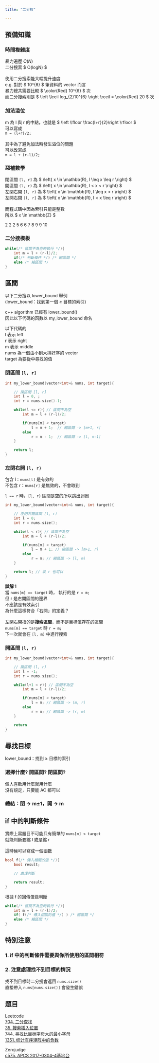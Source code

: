 ```yaml
---
title: "二分搜"

---
```


## 預備知識

### 時間複雜度

暴力遍歷 $` O(N) `$<br>
二分搜索 $ O(logN) $<br>
<br>
使用二分搜索能大幅提升速度<br>
e.g. 對於 $ 10^{6} $ 筆資料的 vector 而言<br>
暴力總共需要比較 $ \color{Red} 10^{6} $ 次<br>
而二分搜索則是 $ \left \lceil log_{2}10^{6} \right \rceil = \color{Red} 20 $ 次

### 加法溢位

m 為 l 與 r 的中點，也就是 $ \left \lfloor \frac{l+r}{2}\right \rfloor $<br>
可以寫成<br>
`m = (l+r)/2;`<br>
<br>
其中為了避免加法時發生溢位的問題<br>
可以改寫成<br>
`m = l + (r-l)/2;`

### 惡補數學

閉區間 `[l, r]` 為 $ \left\{ x \in \mathbb{R}, l \leq x \leq r \right\} $<br>
開區間 `(l, r)` 為 $ \left\{ x \in \mathbb{R}, l < x < r \right\} $<br>
左閉右開 `[l, r)` 為 $ \left\{ x \in \mathbb{R}, l \leq x < r \right\} $<br>
左開右閉 `(l, r]` 為 $ \left\{ x \in \mathbb{R}, l < x \leq r \right\} $<br>
<br>
而程式碼中因為索引只能是整數<br>
所以 $ x \in \mathbb{Z} $<br>

2 2 2 5 6 6 7 8 9 9 10

### 二分搜模板

```cpp
while(/* 區間不為空時執行 */){
    int m = l + (r-l)/2;
    if(/* 判斷條件 */) /* 縮區間 */
    else /* 縮區間 */
}
```

## 區間

以下二分搜以 lower_bound 舉例<br>
(lower_bound：找到第一個 ≥ 目標的索引)

c++ algorithm 已經有 lower_bound()<br>
因此以下代碼的函數以 my_lower_bound 命名

以下代碼的<br>
l 表示 left<br>
r 表示 right<br>
m 表示 middle<br>
nums 為一個由小到大排好序的 vector<br>
target 為要從中尋找的值

### 閉區間 `[l, r]`

```cpp
int my_lower_bound(vector<int>& nums, int target){

    // 閉區間 [l, r]
    int l = 0, ;
    int r = nums.size()-1; 

    while(l <= r){ // 區間不為空
        int m = l + (r-l)/2;

        if(nums[m] < target)
            l = m + 1;  // 縮區間 -> [m+1, r]
        else
            r = m - 1;  // 縮區間 -> [l, m-1]
    }

    return l;
}

```


### 左閉右開 `[l, r)`

包含 l：`nums[l]` 是有效的<br>
不包含 r：`nums[r]` 是無效的，不會取到

`l == r` 時，`[l, r)` 區間是空的所以跳出迴圈

```cpp
int my_lower_bound(vector<int>& nums, int target){

    // 左閉右開區間 [l, r)
    int l = 0;
    int r = nums.size();

    while(l < r){ // 區間不為空
        int m = l + (r-l)/2;

        if(nums[m] < target) 
            l = m + 1; // 縮區間 -> [m+1, r)
        else  
            r = m; // 縮區間 -> [l, m)
    }

    return l; // 或 r 也可以
}
```

**誤解 1**<br>
當 `nums[m] == target` 時，
執行的是 `r = m;`<br>
但 r 是右開區間的邊界<br>
不應該是有效索引<br>
為什麼這樣符合「右開」的定義？<br>
<br>
左閉右開指的是**搜索區間**，而不是目標值存在的區間<br>
`nums[m] == target` 時 `r = m;`<br>
下一次就會在 `[l, m)` 中進行搜索

### 開區間 `(l, r)`

```cpp
int my_lower_bound(vector<int>& nums, int target){

    // 開區間 (l, r)
    int l = -1;
    int r = nums.size();

    while(l+1 < r){ // 區間不為空
        int m = l + (r-l)/2;

        if(nums[m] < target)
            l = m; // 縮區間 -> (m, r)
        else
            r = m; // 縮區間 -> (r, m)
    }

    return 
}
```

## 尋找目標
lower_bound：找到 ≥ 目標的索引

### 選擇什麼? 開區間? 閉區間?

個人喜歡用什麼就用什麼<br>
沒有規定，只要能 AC 都可以

### 總結：閉 → m±1，開 → m


## if 中的判斷條件
實際上寫題目不可能只有簡單的 `nums[m] < target`<br>
就能判斷要縮 l 或是縮 r<br>
<br>
這時候可以寫成一個函數

```cpp
bool f(/* 傳入相關的值 */){
    bool result;

    // 處理判斷

    return result;
}
```

根據 f 的回傳值做判斷

```cpp
while(/* 區間不為空時執行 */){
    int m = l + (r-l)/2;
    if( f(/* 傳入相關的值 */) ) /* 縮區間 */
    else /* 縮區間 */
}
```

## 特別注意

### 1. if 中的判斷條件需要與你所使用的區間相符

### 2. 注意處理找不到目標的情況

找不到目標時二分搜會返回 `nums.size()`<br>
直接帶入 `nums[nums.size()]` 會發生錯誤


## 題目<br>
Leetcode<br>
[704. 二分查找](https://leetcode.cn/problems/binary-search/description/)<br>
[35. 搜索插入位置](https://leetcode.cn/problems/search-insert-position/description/)<br>
[744. 寻找比目标字母大的最小字母](https://leetcode.cn/problems/find-smallest-letter-greater-than-target/description/)<br>
[1351. 统计有序矩阵中的负数](https://leetcode.cn/problems/count-negative-numbers-in-a-sorted-matrix/description/)<br>

Zerojudge<br>
[c575. APCS 2017-0304-4基地台](https://zerojudge.tw/ShowProblem?problemid=c575)
